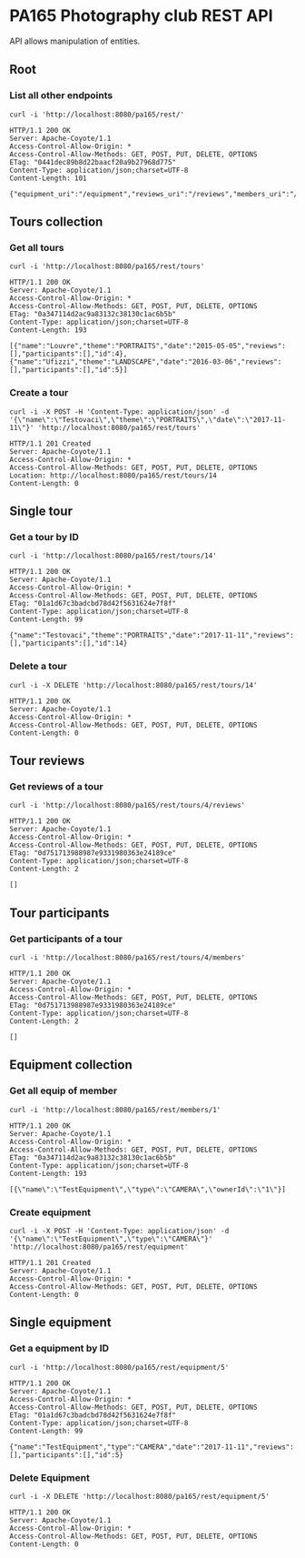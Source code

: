 # PA165 Photography club REST API

API allows manipulation of entities.

## Root

### List all other endpoints

```
curl -i 'http://localhost:8080/pa165/rest/'
```

```
HTTP/1.1 200 OK
Server: Apache-Coyote/1.1
Access-Control-Allow-Origin: *
Access-Control-Allow-Methods: GET, POST, PUT, DELETE, OPTIONS
ETag: "0441dec89b8d22baacf20a9b27968d775"
Content-Type: application/json;charset=UTF-8
Content-Length: 101

{"equipment_uri":"/equipment","reviews_uri":"/reviews","members_uri":"/members","tours_uri":"/tours"}
```

## Tours collection

### Get all tours

```
curl -i 'http://localhost:8080/pa165/rest/tours'
```

```
HTTP/1.1 200 OK
Server: Apache-Coyote/1.1
Access-Control-Allow-Origin: *
Access-Control-Allow-Methods: GET, POST, PUT, DELETE, OPTIONS
ETag: "0a347114d2ac9a83132c38130c1ac6b5b"
Content-Type: application/json;charset=UTF-8
Content-Length: 193

[{"name":"Louvre","theme":"PORTRAITS","date":"2015-05-05","reviews":[],"participants":[],"id":4},{"name":"Ufizzi","theme":"LANDSCAPE","date":"2016-03-06","reviews":[],"participants":[],"id":5}]
```
        
### Create a tour

```
curl -i -X POST -H 'Content-Type: application/json' -d '{\"name\":\"Testovaci\",\"theme\":\"PORTRAITS\",\"date\":\"2017-11-11\"}' 'http://localhost:8080/pa165/rest/tours'
```

```
HTTP/1.1 201 Created
Server: Apache-Coyote/1.1
Access-Control-Allow-Origin: *
Access-Control-Allow-Methods: GET, POST, PUT, DELETE, OPTIONS
Location: http://localhost:8080/pa165/rest/tours/14
Content-Length: 0
```

## Single tour

### Get a tour by ID

```
curl -i 'http://localhost:8080/pa165/rest/tours/14'
```

```
HTTP/1.1 200 OK
Server: Apache-Coyote/1.1
Access-Control-Allow-Origin: *
Access-Control-Allow-Methods: GET, POST, PUT, DELETE, OPTIONS
ETag: "01a1d67c3badcbd78d42f5631624e7f8f"
Content-Type: application/json;charset=UTF-8
Content-Length: 99

{"name":"Testovaci","theme":"PORTRAITS","date":"2017-11-11","reviews":[],"participants":[],"id":14}
```

### Delete a tour

```
curl -i -X DELETE 'http://localhost:8080/pa165/rest/tours/14'
```

```
HTTP/1.1 200 OK
Server: Apache-Coyote/1.1
Access-Control-Allow-Origin: *
Access-Control-Allow-Methods: GET, POST, PUT, DELETE, OPTIONS
Content-Length: 0
```

## Tour reviews

### Get reviews of a tour

```
curl -i 'http://localhost:8080/pa165/rest/tours/4/reviews'
```

```
HTTP/1.1 200 OK
Server: Apache-Coyote/1.1
Access-Control-Allow-Origin: *
Access-Control-Allow-Methods: GET, POST, PUT, DELETE, OPTIONS
ETag: "0d751713988987e9331980363e24189ce"
Content-Type: application/json;charset=UTF-8
Content-Length: 2

[]
```

## Tour participants

### Get participants of a tour

```
curl -i 'http://localhost:8080/pa165/rest/tours/4/members'
```

```
HTTP/1.1 200 OK
Server: Apache-Coyote/1.1
Access-Control-Allow-Origin: *
Access-Control-Allow-Methods: GET, POST, PUT, DELETE, OPTIONS
ETag: "0d751713988987e9331980363e24189ce"
Content-Type: application/json;charset=UTF-8
Content-Length: 2

[]
```





## Equipment collection

### Get all equip of member

```
curl -i 'http://localhost:8080/pa165/rest/members/1'
```

```
HTTP/1.1 200 OK
Server: Apache-Coyote/1.1
Access-Control-Allow-Origin: *
Access-Control-Allow-Methods: GET, POST, PUT, DELETE, OPTIONS
ETag: "0a347114d2ac9a83132c38130c1ac6b5b"
Content-Type: application/json;charset=UTF-8
Content-Length: 193

[{\"name\":\"TestEquipment\",\"type\":\"CAMERA\",\"ownerId\":\"1\"}]
```

### Create equipment

```
curl -i -X POST -H 'Content-Type: application/json' -d '{\"name\":\"TestEquipment\",\"type\":\"CAMERA\"}' 'http://localhost:8080/pa165/rest/equipment'
```

```
HTTP/1.1 201 Created
Server: Apache-Coyote/1.1
Access-Control-Allow-Origin: *
Access-Control-Allow-Methods: GET, POST, PUT, DELETE, OPTIONS
Content-Length: 0
```
       
## Single equipment

### Get a equipment by ID

```
curl -i 'http://localhost:8080/pa165/rest/equipment/5'
```

```
HTTP/1.1 200 OK
Server: Apache-Coyote/1.1
Access-Control-Allow-Origin: *
Access-Control-Allow-Methods: GET, POST, PUT, DELETE, OPTIONS
ETag: "01a1d67c3badcbd78d42f5631624e7f8f"
Content-Type: application/json;charset=UTF-8
Content-Length: 99

{"name":"TestEquipment","type":"CAMERA","date":"2017-11-11","reviews":[],"participants":[],"id":5}
```

### Delete Equipment

```
curl -i -X DELETE 'http://localhost:8080/pa165/rest/equipment/5'
```

```
HTTP/1.1 200 OK
Server: Apache-Coyote/1.1
Access-Control-Allow-Origin: *
Access-Control-Allow-Methods: GET, POST, PUT, DELETE, OPTIONS
Content-Length: 0
```